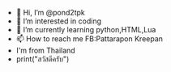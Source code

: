 - 👋 Hi, I’m @pond2tpk
- 👀 I’m interested in coding
- 🌱 I’m currently learning python,HTML,Lua
- 📫 How to reach me FB:Pattarapon Kreepan
- I'm from Thailand
- print("สวัสดีครับ")
<!---
pond2tpk/pond2tpk is a ✨ special ✨ repository because its `README.md` (this file) appears on your GitHub profile.
You can click the Preview link to take a look at your changes.
--->
